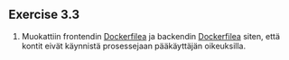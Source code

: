## Exercise 3.3

1) Muokattiin frontendin [Dockerfilea](./attachments/ex3/Dockerfile) ja backendin [Dockerfilea](./attachments/ex3/backend-dockerfile/Dockerfile) siten, että kontit eivät käynnistä prosessejaan pääkäyttäjän oikeuksilla.